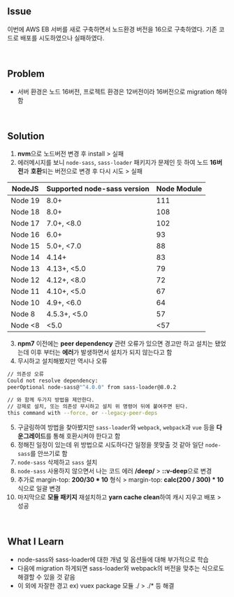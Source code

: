## Issue
이번에 AWS EB 서버를 새로 구축하면서 노드환경 버전을 16으로 구축하였다. 기존 코드로 배포를 시도하였으나 실패하였다.

<br>

## Problem
+ 서버 환경은 노드 16버전, 프로젝트 환경은 12버전이라 16버전으로 migration 해야 함

<br>

## Solution
1. **nvm**으로 노드버전 변경 후 install > 실패
2. 에러메시지를 보니 `node-sass`, `sass-loader` 패키지가 문제인 듯 하여 노드 **16버전**과 **호환**되는 버전으로 변경 후 다시 시도 > 실패

NodeJS  | Supported node-sass version | Node Module
--------|-----------------------------|------------
Node 19 | 8.0+                        | 111
Node 18 | 8.0+                        | 108
Node 17 | 7.0+, <8.0                  | 102
Node 16 | 6.0+                        | 93
Node 15 | 5.0+, <7.0                  | 88
Node 14 | 4.14+                       | 83
Node 13 | 4.13+, <5.0                 | 79
Node 12 | 4.12+, <8.0                 | 72
Node 11 | 4.10+, <5.0                 | 67
Node 10 | 4.9+, <6.0                  | 64
Node 8  | 4.5.3+, <5.0                | 57
Node <8 | <5.0                        | <57

3. **npm7** 이전에는 **peer dependency** 관련 오류가 있으면 경고만 하고 설치는 됐었는데 이후 부터는 **에러**가 발생하면서 설치가 되지 않는다고 함
4. 무시하고 설치해봤지만 역시나 오류

```bash
// 의존성 오류 
Could not resolve dependency:
peerOptional node-sass@"^4.0.0" from sass-loader@8.0.2

// 와 함께 두가지 방법을 제안한다.
// 강제로 설치, 또는 의존성 무시하고 설치 위 명령어 뒤에 붙여주면 된다.
this command with --force, or --legacy-peer-deps
```
5. 구글링하여 방법을 찾아봤지만 `sass-loader`와 `webpack`, `webpack`과 `vue` 등을 **다운그레이드**를 통해 호환시켜야 한다고 함
6. 정해진 일정이 있는데 위 방법으로 시도하다간 일정을 못맞출 것 같아 일단 `node-sass`를 안쓰기로 함
7. `node-sass` 삭제하고 `sass` 설치
8. `node-sass` 사용하지 않으면서 나는 코드 에러 **/deep/** > **::v-deep**으로 변경
9. 추가로 margin-top: **200/30 * 10** 형식 > margin-top: **calc(200 / 300) * 10** 식으로 일괄 변경
10. 마지막으로 **모듈 패키지** 재설치하고 **yarn cache clean**하여 캐시 지우고 배포 > 성공

<br>

## What I Learn
+ node-sass와 sass-loader에 대한 개념 및 옵션들에 대해 부가적으로 학습
+ 다음에 migration 하게되면 sass-loader와 webpack의 버전을 맞추는 식으로도 해결할 수 있을 것 같음
+ 이 외에 자잘한 경고 ex) vuex package 모듈 ./ > ./* 등 해결
